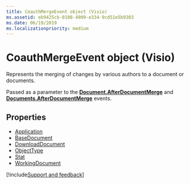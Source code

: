 ```yaml
---
title: CoauthMergeEvent object (Visio)
ms.assetid: eb9425cb-0108-4909-e334-9cd51e5b9303
ms.date: 06/19/2019
ms.localizationpriority: medium
---
```



# CoauthMergeEvent object (Visio)

Represents the merging of changes by various authors to a document or documents. 

Passed as a parameter to the **[Document.AfterDocumentMerge](Visio.document.afterdocumentmerge.md)** and **[Documents.AfterDocumentMerge](Visio.documents.afterdocumentmerge.md)** events.


## Properties

- [Application](Visio.coauthmergeevent.application.md)
- [BaseDocument](Visio.coauthmergeevent.basedocument.md)
- [DownloadDocument](Visio.coauthmergeevent.downloaddocument.md)
- [ObjectType](Visio.coauthmergeevent.objecttype.md)
- [Stat](Visio.coauthmergeevent.stat.md)
- [WorkingDocument](Visio.coauthmergeevent.workingdocument.md)


[!include[Support and feedback](~/includes/feedback-boilerplate.md)]